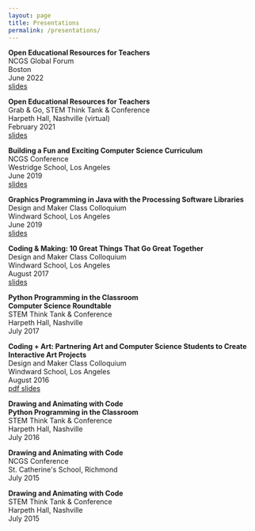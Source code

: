 ```yaml
---
layout: page
title: Presentations
permalink: /presentations/
---
```


__Open Educational Resources for Teachers__  
NCGS Global Forum  
Boston  
June 2022  
[slides](https://dkessner.github.io/ncgs2022)

__Open Educational Resources for Teachers__  
Grab & Go, STEM Think Tank & Conference  
Harpeth Hall, Nashville (virtual)     
February 2021  
[slides](/presentations/grabandgo2021/)   

__Building a Fun and Exciting Computer Science Curriculum__  
NCGS Conference  
Westridge School, Los Angeles  
June 2019  
[slides](/presentations/ncgs2019/)   

__Graphics Programming in Java with the Processing Software Libraries__  
Design and Maker Class Colloquium  
Windward School, Los Angeles  
June 2019  
[slides](/presentations/dmcc2019/)   

__Coding & Making: 10 Great Things That Go Great Together__   
Design and Maker Class Colloquium   
Windward School, Los Angeles  
August 2017  
[slides](/presentations/dmcc2017/)   
 
__Python Programming in the Classroom__  
__Computer Science Roundtable__  
STEM Think Tank & Conference  
Harpeth Hall, Nashville   
July 2017  

__Coding + Art: Partnering Art and Computer Science Students to Create
Interactive Art Projects__   
Design and Maker Class Colloquium   
Windward School, Los Angeles  
August 2016  
[pdf slides](/presentations/dmcc2016.pdf)   

__Drawing and Animating with Code__   
__Python Programming in the Classroom__   
STEM Think Tank & Conference  
Harpeth Hall, Nashville   
July 2016  

__Drawing and Animating with Code__   
NCGS Conference   
St. Catherine's School, Richmond  
July 2015  

__Drawing and Animating with Code__   
STEM Think Tank & Conference  
Harpeth Hall, Nashville   
July 2015  



